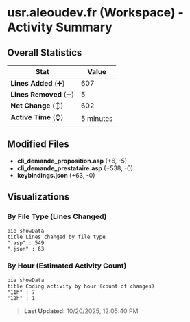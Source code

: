 # usr.aleoudev.fr (Workspace) - Activity Summary 

## Overall Statistics

| Stat                   | Value                                                             |
| ---------------------- | ----------------------------------------------------------------- |
| **Lines Added** (➕)   | 607                                          |
| **Lines Removed** (➖) | 5                                        |
| **Net Change** (↕)    | 602                |
| **Active Time** (⌚)   | 5 minutes |


## Modified Files
- **cli_demande_proposition.asp** (+6, -5)
- **cli_demande_prestataire.asp** (+538, -0)
- **keybindings.json** (+63, -0)

## Visualizations

### By File Type (Lines Changed)

```mermaid
pie showData
title Lines changed by file type
".asp" : 549
".json" : 63
```

### By Hour (Estimated Activity Count)

```mermaid
pie showData
title Coding activity by hour (count of changes)
"11h" : 7
"12h" : 1
```


> **Last Updated:** 10/20/2025, 12:05:40 PM